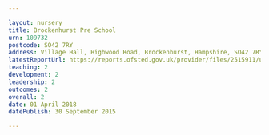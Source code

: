 ```yaml
---

layout: nursery
title: Brockenhurst Pre School
urn: 109732
postcode: SO42 7RY
address: Village Hall, Highwood Road, Brockenhurst, Hampshire, SO42 7RY
latestReportUrl: https://reports.ofsted.gov.uk/provider/files/2515911/urn/109732.pdf
teaching: 2
development: 2
leadership: 2
outcomes: 2
overall: 2
date: 01 April 2018 
datePublish: 30 September 2015

---
```

